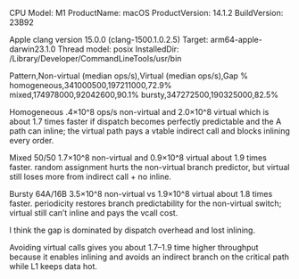 CPU Model: M1
ProductName:		macOS
ProductVersion:		14.1.2
BuildVersion:		23B92

Apple clang version 15.0.0 (clang-1500.1.0.2.5)
Target: arm64-apple-darwin23.1.0
Thread model: posix
InstalledDir: /Library/Developer/CommandLineTools/usr/bin

Pattern,Non-virtual (median ops/s),Virtual (median ops/s),Gap %
homogeneous,341000500,197211000,72.9%
mixed,174978000,92042600,90.1%
bursty,347272500,190325000,82.5%

Homogeneous
.4×10^8 ops/s non-virtual and 2.0×10^8 virtual which is about 1.7 times faster
if dispatch becomes perfectly predictable and the A path can inline; the virtual path pays a vtable indirect call and blocks inlining every order.

Mixed 50/50
1.7×10^8 non-virtual and 0.9×10^8 virtual about 1.9 times faster.
random assignment hurts the non-virtual branch predictor, but virtual still loses more from indirect call + no inline.

Bursty 64A/16B
3.5×10^8 non-virtual vs 1.9×10^8 virtual about 1.8 times faster.
periodicity restores branch predictability for the non-virtual switch; virtual still can’t inline and pays the vcall cost.

I think the gap is dominated by dispatch overhead and lost inlining.

Avoiding virtual calls gives you about 1.7–1.9 time higher throughput because it enables inlining and avoids an indirect branch on the critical path while L1 keeps data hot.
